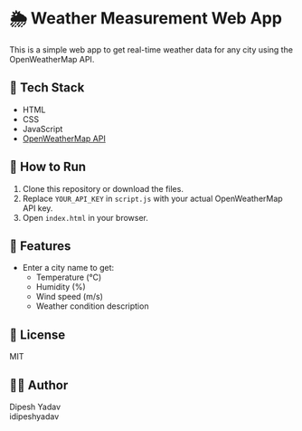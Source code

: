 # 🌦️ Weather Measurement Web App

This is a simple web app to get real-time weather data for any city using the OpenWeatherMap API.

## 🔧 Tech Stack
- HTML
- CSS
- JavaScript
- [OpenWeatherMap API](https://openweathermap.org/api)

## 🚀 How to Run

1. Clone this repository or download the files.
2. Replace `YOUR_API_KEY` in `script.js` with your actual OpenWeatherMap API key.
3. Open `index.html` in your browser.

## 📸 Features
- Enter a city name to get:
  - Temperature (°C)
  - Humidity (%)
  - Wind speed (m/s)
  - Weather condition description

## 📝 License
MIT

## 🙋‍♂️ Author
Dipesh Yadav
<br>
idipeshyadav
